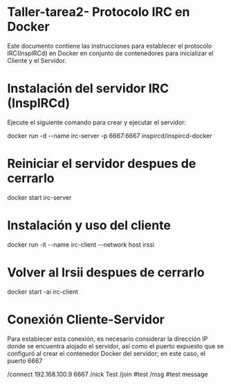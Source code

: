 # Taller-tarea2- Protocolo IRC en Docker 

Este documento contiene las instrucciones para establecer el protocolo IRC(InspIRCd) en Docker en conjunto de contenedores para inicializar el Cliente y el Servidor. 

# Instalación del servidor IRC (InspIRCd)

Ejecute el siguiente comando para crear y ejecutar el servidor:

docker run -d --name irc-server -p 6667:6667 inspircd/inspircd-docker

# Reiniciar el servidor despues de cerrarlo

docker start irc-server

# Instalación y uso del cliente

docker run -it --name irc-client --network host irssi

# Volver al Irsii despues de cerrarlo 

docker start -ai irc-client

# Conexión Cliente-Servidor

Para establecer esta conexión, es necesario considerar la dirección IP donde se encuentra alojado el servidor, así como el puerto expuesto que se configuró al crear el contenedor Docker del servidor; en este caso, el puerto 6667

/connect 192.168.100.9 6667
/nick Test
/join #test
/msg #test message
